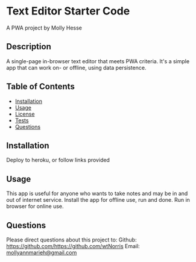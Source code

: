 # Text Editor Starter Code
A PWA project by Molly Hesse
  
## Description
A single-page in-browser text editor that meets PWA criteria. It's a simple app that can work on- or offline, using data persistence.

## Table of Contents
* [Installation](#installation)
* [Usage](#usage)
* [License](#license)
* [Tests](#tests)
* [Questions](#questions)
  
## Installation
Deploy to heroku, or follow links provided

## Usage
This app is useful for anyone who wants to take notes and may be in and out of internet service. Install the app for offline use, run and done. Run in browser for online use.

## Questions
Please direct questions about this project to:
Github: https://github.com/https://github.com/wtNorris
Email: mollyannmarieh@gmail.com
